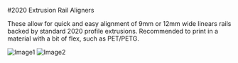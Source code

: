 #2020 Extrusion Rail Aligners

These allow for quick and easy alignment of 9mm or 12mm wide linears rails backed by standard 2020 profile extrusions.
Recommended to print in a material with a bit of flex, such as PET/PETG.

![Image1](/Images/Image1.png) 
![Image2](/Images/Image2.png)

